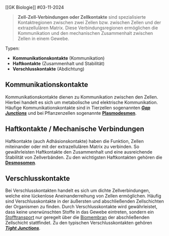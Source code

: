 [[GK Biologie]]
#03-11-2024 

>**Zell-Zell-Verbindungen oder Zellkontakte** sind spezialisierte Kontaktregionen zwischen zwei Zellen bzw. zwischen Zellen und der extrazellulären Matrix. Diese Verbindungsregionen ermöglichen die Kommunikation und den mechanischen Zusammenhalt zwischen Zellen in einem Gewebe.

Typen:
- **Kommunikationskontakte** (Kommunikation)
- **Haftkontakte** (Zusammenhalt und Stabilität)
- **Verschlusskontakte** (Abdichtung)

## Kommunikationskontakte
Kommunikationskontakte dienen zu Kommunikation zwischen den Zellen. Hierbei handelt es sich um metabolische und elektrische Kommunikation.
Häufige Kommunikationskontakte sind in Tierzellen sogenannten **_[Gap Junctions](https://www.studysmarter.de/schule/biologie/zellbiologie/gap-junctions/)_** und bei Pflanzenzellen sogenannte **[Plasmodesmen](https://www.studysmarter.de/schule/biologie/zellbiologie/plasmodesmen/)**.

## Haftkontakte / Mechanische Verbindungen
Haftkontakte (auch Adhäsionskontakte) haben die Funktion, Zellen miteinander oder mit der extrazellulären Matrix zu verbinden. So gewährleisten Haftkontakte den Zusammenhalt und eine ausreichende Stabilität von Zellverbänden.
Zu den wichtigsten Haftkontakten gehören die **[Desmosomen](https://www.studysmarter.de/schule/biologie/zellbiologie/desmosomen/)**.

## Verschlusskontakte
Bei Verschlusskontakten handelt es sich um dichte Zellverbindungen, welche eine lückenlose Aneinanderreihung von Zellen ermöglichen. Häufig sind Verschlusskontakte in der äußersten und abschließenden Zellschichten der Organismen zu finden.
Durch Verschlusskontakte wird gewährleistet, dass keine unerwünschten Stoffe in das Gewebe eintreten, sondern ein [Stofftransport](https://www.studysmarter.de/schule/biologie/zellbiologie/stofftransport/) nur geregelt über die [Biomembran](https://www.studysmarter.de/schule/biologie/zellbiologie/biomembran/) der abschließenden Zellschicht stattfindet. Zu den typischen Verschlusskontakten gehören **_[Tight Junctions](https://www.studysmarter.de/schule/biologie/zellbiologie/tight-junctions/)_**.

